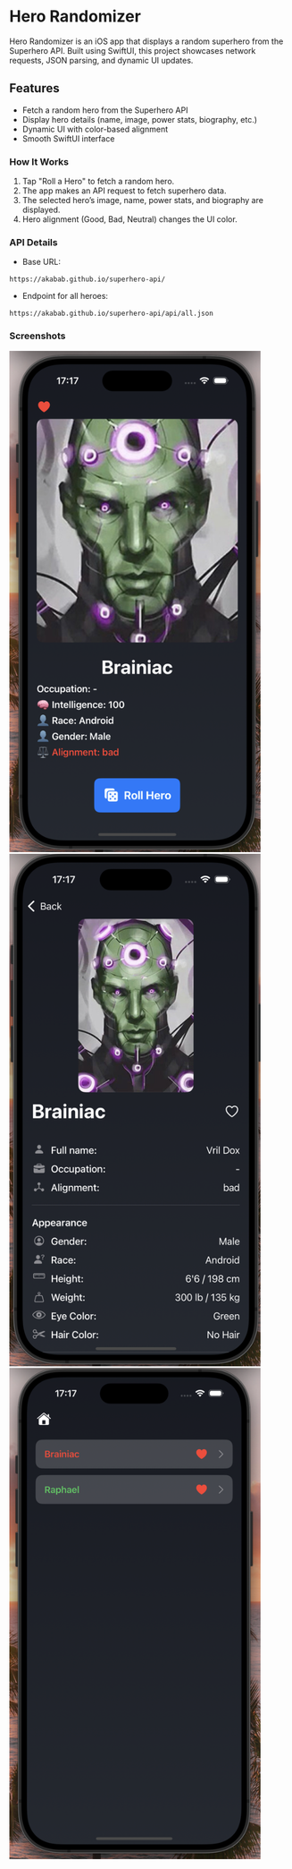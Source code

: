 # Hero Randomizer

Hero Randomizer is an iOS app that displays a random superhero from the Superhero API. Built using SwiftUI, this project showcases network requests, JSON parsing, and dynamic UI updates.


## Features
- Fetch a random hero from the Superhero API
- Display hero details (name, image, power stats, biography, etc.)
- Dynamic UI with color-based alignment
- Smooth SwiftUI interface

### How It Works
1. Tap "Roll a Hero" to fetch a random hero.
2. The app makes an API request to fetch superhero data.
3. The selected hero’s image, name, power stats, and biography are displayed.
4. Hero alignment (Good, Bad, Neutral) changes the UI color.

### API Details
- Base URL: 
```
https://akabab.github.io/superhero-api/
```
- Endpoint for all heroes: 
```
https://akabab.github.io/superhero-api/api/all.json
```
### Screenshots
<img src="Screenshot1.png" alt="screenshot" width="450">
<img src="Screenshot2.png" alt="screenshot" width="450">
<img src="Screenshot3.png" alt="screenshot" width="450">


